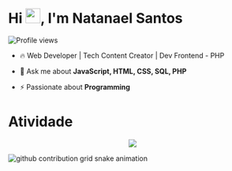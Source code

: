 <h1 align="left">Hi <img src="https://raw.githubusercontent.com/kaueMarques/kaueMarques/master/hi.gif" height="30px">, I'm Natanael Santos</h1>
<p align="left"> <img src="https://komarev.com/ghpvc/?username=Lenox37&color=yellow" alt="Profile views" /> </p>

- 🔥 Web Developer | Tech Content Creator | Dev Frontend - PHP

- 💬 Ask me about **JavaScript, HTML, CSS, SQL, PHP**

- ⚡ Passionate about **Programming**

<!--

<br><br>

## 🛠 &nbsp;Tech Stack

![JavaScript](https://img.shields.io/badge/-JavaScript-05122A?style=flat&logo=javascript)&nbsp;
![PHP](https://img.shields.io/badge/-PHP-05122A?style=flat&logo=PHP)&nbsp;
![HTML](https://img.shields.io/badge/-HTML-05122A?style=flat&logo=HTML5)&nbsp;
![CSS](https://img.shields.io/badge/-CSS-05122A?style=flat&logo=CSS3&logoColor=1572B6)&nbsp;
![Visual Studio Code](https://img.shields.io/badge/-Visual%20Studio%20Code-05122A?style=flat&logo=visual-studio-code&logoColor=007ACC)&nbsp;
![SQLite](https://img.shields.io/badge/-SQLite-05122A?style=flat&logo=sqlite)&nbsp;

<br><br>

<!--

Here are some ideas to get you started:

- 🔭 I’m currently working on ...
- 🌱 I’m currently learning ...
- 👯 I’m looking to collaborate on ...
- 🤔 I’m looking for help with ...
- 💬 Ask me about ...
- 📫 How to reach me: ...
- 😄 Pronouns: ...
- ⚡ Fun fact: ...
-->

<h1>Atividade</h1>
<!-- visitors count  -->

<p align="center" >   
  <img src="https://profile-counter.glitch.me/lenox37/count.svg" />  
</p>

<!-- github workflow  -->

 ![github contribution grid snake animation](https://raw.githubusercontent.com/devjosecarlosteles/devjosecarlosteles/output/github-contribution-grid-snake.svg)


